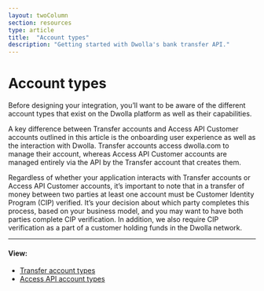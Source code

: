 ```yaml
---
layout: twoColumn
section: resources
type: article
title:  "Account types"
description: "Getting started with Dwolla's bank transfer API."
---
```


# Account types

Before designing your integration, you’ll want to be aware of the different account types that exist on the Dwolla platform as well as their capabilities. 

A key difference between Transfer accounts and Access API Customer accounts outlined in this article is the onboarding user experience as well as the interaction with Dwolla. Transfer accounts access dwolla.com to manage their account, whereas Access API Customer accounts are managed entirely via the API by the Transfer account that creates them. 

Regardless of whether your application interacts with Transfer accounts or Access API Customer accounts, it’s important to note that in a transfer of money between two parties at least one account must be Customer Identity Program (CIP) verified. It’s your decision about which party completes this process, based on your business model, and you may want to have both parties complete CIP verification. In addition, we also require CIP verification as a part of a customer holding funds in the Dwolla network. 

* * *

#### View:

*   [Transfer account types](/resources/account-types/transfer-accounts.html)
*   [Access API account types](/resources/account-types/access-api-accounts.html)